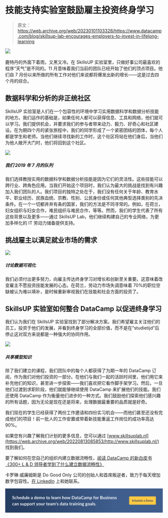 # 技能支持实验室鼓励雇主投资终身学习

> 原文：<https://web.archive.org/web/20230101103328/https://www.datacamp.com/blog/skillsup-lab-encourages-employers-to-invest-in-lifelong-learning>

[![](img/fab6bd332d2a1a7d9e697f9f21f7c7c0.png)](https://web.archive.org/web/20220813085853/https://www.datacamp.com/groups/business)

鹿特丹的外面下着雨，又黑又冷。在 SkillsUP 实验室里，只做好事公司最喜欢的程序“天气”是不同的。11 月意味着我们当前的团队已经开始了他们的顶点项目。他们自 7 月份以来所做的所有工作对他们来说都将爆发出新的增长——这是过去四个月的综合。

## 数据科学和分析的非正统社区

SkillsUP 实验室是人们在一个包容性的环境中学习实用数据科学和数据分析技能的地方。我们运作的基础是，如果任何人都可以获得信息、工具和网络，他们就可以学习。我们提供机会，并要求我们的参与者带来动力、毅力、好奇心和社区建设。在为期四个月的紧张旅程中，我们的同学形成了一个紧密团结的团体，每个人都是学生和老师。当他们继续寻找新的工作时，这个社区将站在他们身后，当他们为他人敞开大门时，他们将回到这个社区。

[![](img/de252ea1850764e97941c1eebc4c1e80.png)](https://web.archive.org/web/20220813085853/https://www.datacamp.com/groups/business)

##### 我们 2019 年 7 月的队列

我们选择教授实用的数据科学和数据分析技能是因为它们的灵活性。这些技能可以跨行业、跨角色应用。当我们开始这个项目时，我们认为最大的挑战是找到有兴趣加入我们团队的人。我们项目的独特之处在于，我们没有任何关于年龄、教育水平、职业经历、民族血统、宗教、性别、公民身份或任何其他典型选择类别的先决条件。在一个一切都井井有条的国家，我们的方法是不同寻常的。例如，在荷兰，妇女组织与妇女合作，难民组织与难民合作，等等。然而，我们的学生代表了所有这些背景以及更多——通过 SkillsUP Lab，他们继续构建自己的专业网络，为更加多样化的 IT 劳动力储备提供支持。

## 挑战雇主以满足就业市场的需求

[![](img/ed94ceb9c960e5a14d5aa7bff431c616.png)](https://web.archive.org/web/20220813085853/https://www.datacamp.com/groups/business)

##### 讨论数据可视化

我们必须付出更多努力，向雇主传达终身学习对增长和创新至关重要。这意味着改变雇主不愿投资技能发展的心态。在荷兰，劳动力市场失调意味着 70%的职位空缺被认为难以填补，是时候重新审视我们在技能和社会方面的投资了。

## SkillsUP 实验室如何整合 DataCamp 以促进终身学习

我们认为我们在 SkillsUP 实验室找到了部分解决方案。我们希望雇主关注他们的员工，投资于他们的发展，并看到终身学习的全部价值，而不是在“studietijd”后停止这对双方来说都是一种强大的协同作用。

[![](img/344c0aa9a327868eafac73ec2c07edbe.png)](https://web.archive.org/web/20220813085853/https://www.datacamp.com/groups/business)

##### 共享模型知识

除了我们建立的课程，我们团队中的每个人都获得了为期一年的 DataCamp 订阅，作为我们对他们投资的一部分。在他们与我们一起的活跃时间里，他们用它来补充他们的知识，甚至进一步探索——我们喜欢把它看作脚手架学习。然后，一旦他们过渡到求职阶段，他们就能够继续使用 DataCamp 来扩展他们的技能。我们还使用 DataCamp 作为衡量他们进步的一种方式。我们鼓励他们探索他们感兴趣的所有话题，因为无论是现在还是将来，处理数据最重要的品质就是好奇。

我们现在的学生已经获得了两份工作邀请和四份实习机会——而他们甚至还没有完成他们的项目！前一批人的工作安置或带着新技能重返工作岗位的成功率高达 90%。

如果您有兴趣了解我们计划的更多信息，您可以通过 [www.skillsuplab.nl](https://web.archive.org/web/20220813085853/http://www.skillsuplab.nl/) 找到我们。

要了解如何在您自己的组织内建立数据流畅性，[阅读 DataCamp 的新白皮书《300+ L & D 领导者学到了什么建立数据流畅性》](https://web.archive.org/web/20220813085853/https://www.datacamp.com/resources/whitepapers/what-300-l-and-d-leaders-have-learned-about-data-fluency)

卡罗琳·威廉姆斯是 Do Good Only 公司的创始人和首席叛逆者，致力于每天增加数字包容性。[在 LinkedIn](https://web.archive.org/web/20220813085853/https://www.linkedin.com/in/cf-williams/) 上和她联系。

[![](img/1ce454ef9877fc1a9097161a6e2da8a5.png)](https://web.archive.org/web/20220813085853/https://www.datacamp.com/business/demo)